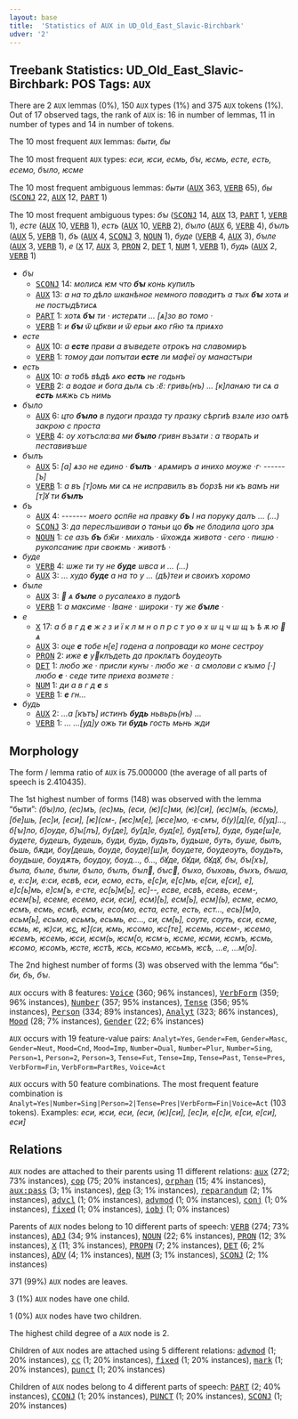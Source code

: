 ```yaml
---
layout: base
title:  'Statistics of AUX in UD_Old_East_Slavic-Birchbark'
udver: '2'
---
```


## Treebank Statistics: UD_Old_East_Slavic-Birchbark: POS Tags: `AUX`

There are 2 `AUX` lemmas (0%), 150 `AUX` types (1%) and 375 `AUX` tokens (1%).
Out of 17 observed tags, the rank of `AUX` is: 16 in number of lemmas, 11 in number of types and 14 in number of tokens.

The 10 most frequent `AUX` lemmas: <em>быти, бы</em>

The 10 most frequent `AUX` types:  <em>еси, ѥси, есмь, бꙑ, ѥсмь, есте, есть, есемо, бꙑло, ѥсме</em>

The 10 most frequent ambiguous lemmas: <em>быти</em> (<tt><a href="orv_birchbark-pos-AUX.html">AUX</a></tt> 363, <tt><a href="orv_birchbark-pos-VERB.html">VERB</a></tt> 65), <em>бы</em> (<tt><a href="orv_birchbark-pos-SCONJ.html">SCONJ</a></tt> 22, <tt><a href="orv_birchbark-pos-AUX.html">AUX</a></tt> 12, <tt><a href="orv_birchbark-pos-PART.html">PART</a></tt> 1)

The 10 most frequent ambiguous types:  <em>бꙑ</em> (<tt><a href="orv_birchbark-pos-SCONJ.html">SCONJ</a></tt> 14, <tt><a href="orv_birchbark-pos-AUX.html">AUX</a></tt> 13, <tt><a href="orv_birchbark-pos-PART.html">PART</a></tt> 1, <tt><a href="orv_birchbark-pos-VERB.html">VERB</a></tt> 1), <em>есте</em> (<tt><a href="orv_birchbark-pos-AUX.html">AUX</a></tt> 10, <tt><a href="orv_birchbark-pos-VERB.html">VERB</a></tt> 1), <em>есть</em> (<tt><a href="orv_birchbark-pos-AUX.html">AUX</a></tt> 10, <tt><a href="orv_birchbark-pos-VERB.html">VERB</a></tt> 2), <em>бꙑло</em> (<tt><a href="orv_birchbark-pos-AUX.html">AUX</a></tt> 6, <tt><a href="orv_birchbark-pos-VERB.html">VERB</a></tt> 4), <em>бꙑлъ</em> (<tt><a href="orv_birchbark-pos-AUX.html">AUX</a></tt> 5, <tt><a href="orv_birchbark-pos-VERB.html">VERB</a></tt> 1), <em>бъ</em> (<tt><a href="orv_birchbark-pos-AUX.html">AUX</a></tt> 4, <tt><a href="orv_birchbark-pos-SCONJ.html">SCONJ</a></tt> 3, <tt><a href="orv_birchbark-pos-NOUN.html">NOUN</a></tt> 1), <em>буде</em> (<tt><a href="orv_birchbark-pos-VERB.html">VERB</a></tt> 4, <tt><a href="orv_birchbark-pos-AUX.html">AUX</a></tt> 3), <em>бꙑле</em> (<tt><a href="orv_birchbark-pos-AUX.html">AUX</a></tt> 3, <tt><a href="orv_birchbark-pos-VERB.html">VERB</a></tt> 1), <em>е</em> (<tt><a href="orv_birchbark-pos-X.html">X</a></tt> 17, <tt><a href="orv_birchbark-pos-AUX.html">AUX</a></tt> 3, <tt><a href="orv_birchbark-pos-PRON.html">PRON</a></tt> 2, <tt><a href="orv_birchbark-pos-DET.html">DET</a></tt> 1, <tt><a href="orv_birchbark-pos-NUM.html">NUM</a></tt> 1, <tt><a href="orv_birchbark-pos-VERB.html">VERB</a></tt> 1), <em>будь</em> (<tt><a href="orv_birchbark-pos-AUX.html">AUX</a></tt> 2, <tt><a href="orv_birchbark-pos-VERB.html">VERB</a></tt> 1)


* <em>бꙑ</em>
  * <tt><a href="orv_birchbark-pos-SCONJ.html">SCONJ</a></tt> 14: <em>молисѧ ѥм что <b>бꙑ</b> конь купилъ</em>
  * <tt><a href="orv_birchbark-pos-AUX.html">AUX</a></tt> 13: <em>а на то дѣло ѡканѣное немного поводитъ а тꙑх <b>бꙑ</b> хотѧ и не постꙑдѣтисѧ</em>
  * <tt><a href="orv_birchbark-pos-PART.html">PART</a></tt> 1: <em>хотѧ <b>бꙑ</b> ти · истерѧти … [ѧ]зо во томо ·</em>
  * <tt><a href="orv_birchbark-pos-VERB.html">VERB</a></tt> 1: <em>и <b>бꙑ</b> ѿ цр҃кви и ѿ ерьи ѧко гн҃ю тѧ приѧхо</em>
* <em>есте</em>
  * <tt><a href="orv_birchbark-pos-AUX.html">AUX</a></tt> 10: <em>а <b>есте</b> прави а вꙑведете отрокъ на славомиръ</em>
  * <tt><a href="orv_birchbark-pos-VERB.html">VERB</a></tt> 1: <em>то<lbr/>мѹ даи попꙑтаи <b>есте</b> ли мафеї ѹ манастꙑри</em>
* <em>есть</em>
  * <tt><a href="orv_birchbark-pos-AUX.html">AUX</a></tt> 10: <em>а то<lbr/>бѣ вѣдѣ ѧко <b>есть</b> не годьнъ</em>
  * <tt><a href="orv_birchbark-pos-VERB.html">VERB</a></tt> 2: <em>а водае и бога дьлѧ съ :е҃: гривь<lbr/>(нъ) … [к]ланѧю ти сѧ а <b>есть</b> мѫжь съ нимь</em>
* <em>бꙑло</em>
  * <tt><a href="orv_birchbark-pos-AUX.html">AUX</a></tt> 6: <em>цто <b>бꙑло</b> в пудоги празда ту празку сѣргиѣ взѧле изо оѧтѣ закрою с проста</em>
  * <tt><a href="orv_birchbark-pos-VERB.html">VERB</a></tt> 4: <em>ѹ хотъсла:ва ми <b>бꙑло</b> гривн възѧти : а творѧть и пеставивъше</em>
* <em>бꙑлъ</em>
  * <tt><a href="orv_birchbark-pos-AUX.html">AUX</a></tt> 5: <em>[а] ѧзо не едино · <b>бꙑлъ</b> · ѧрѧмиръ а инихо мѹже ·г· ------[ъ]</em>
  * <tt><a href="orv_birchbark-pos-VERB.html">VERB</a></tt> 1: <em>а въ [т]омь ми сѧ не исправилъ въ борзѣ ни къ вамъ ни [т]ꙋ ти <b>бꙑлъ</b></em>
* <em>бъ</em>
  * <tt><a href="orv_birchbark-pos-AUX.html">AUX</a></tt> 4: <em>------- моего ѻспн҃е на правку <b>бъ</b> ӏ на поруку далъ … (…)</em>
  * <tt><a href="orv_birchbark-pos-SCONJ.html">SCONJ</a></tt> 3: <em>да переслъшиваи ѻ таньи цо <b>бъ</b> не б<lbr/>лодила цого зрѧ</em>
  * <tt><a href="orv_birchbark-pos-NOUN.html">NOUN</a></tt> 1: <em>се азъ <b>бъ</b> бж҃и · михаль · ѿхождѧ живота · сего · пишю · рукопсани<lbr/>ѥ при своѥмь · животѣ ·</em>
* <em>буде</em>
  * <tt><a href="orv_birchbark-pos-VERB.html">VERB</a></tt> 4: <em>ѡже ти ту не <b>буде</b> ѡвса и … (…)</em>
  * <tt><a href="orv_birchbark-pos-AUX.html">AUX</a></tt> 3: <em>… худо <b>буде</b> а на то у … (дѣ)теи и своихъ хоромо</em>
* <em>бꙑле</em>
  * <tt><a href="orv_birchbark-pos-AUX.html">AUX</a></tt> 3: <em> ѧ <b>бꙑле</b> о русалеѧхо в пудогѣ</em>
  * <tt><a href="orv_birchbark-pos-VERB.html">VERB</a></tt> 1: <em>а максиме · ӏване · ш<lbr/>ироки · ту же <b>бꙑле</b> ·</em>
* <em>е</em>
  * <tt><a href="orv_birchbark-pos-X.html">X</a></tt> 17: <em>а б в г д <b>е</b> ж ꙅ з и ї к л м н о п р с т уо ѳ х ѡ ц ч ш щ ъ ѣ ѫ ю  ѧ</em>
  * <tt><a href="orv_birchbark-pos-AUX.html">AUX</a></tt> 3: <em>оце <b>е</b> тобе н[е] годена а попрова<lbr/>ди ко моне сестрѹ</em>
  * <tt><a href="orv_birchbark-pos-PRON.html">PRON</a></tt> 2: <em>иже <b>е</b> уклъдеть да пр<lbr/>оклѧтъ бѹдеѹть</em>
  * <tt><a href="orv_birchbark-pos-DET.html">DET</a></tt> 1: <em>любо же · присли кунꙑ · любо же · а смолови с кꙑмо [·] любо <b>е</b> · седе тите приеха возмете :</em>
  * <tt><a href="orv_birchbark-pos-NUM.html">NUM</a></tt> 1: <em>ди а в г д <b>е</b> ѕ</em>
  * <tt><a href="orv_birchbark-pos-VERB.html">VERB</a></tt> 1: <em><b>е</b> гн…</em>
* <em>будь</em>
  * <tt><a href="orv_birchbark-pos-AUX.html">AUX</a></tt> 2: <em>…а [кътъ] истинъ <b>будь</b> ньвьрь(нъ) …</em>
  * <tt><a href="orv_birchbark-pos-VERB.html">VERB</a></tt> 1: <em>… …[уд]у ожь ти <b>будь</b> гость мьнь жди</em>

## Morphology

The form / lemma ratio of `AUX` is 75.000000 (the average of all parts of speech is 2.410435).

The 1st highest number of forms (148) was observed with the lemma “быти”: <em>(бꙑ)<lbr/>ло, (ес)мъ, (ес)мь, (еси, (ѥ)[с]ми, (ѥ)[си], (ѥс)м(ь, (ѥсмь), [бе]шь, [ес]и, [еси], [ѥ](см-, [ѥс]м[е], [ѥсе]м<lbr/>о, ·є·смꙑ, б(у)[д](е, б[уд]…, б[ꙑ]<lbr/>ло, б]ѹде, б]ꙑ[лъ], бу<lbr/>[де], бу[д]е, буд[е], буд[еть], буде, буде[ш]е, будете, будешъ, будешь, буди, будь, будьть, будьше, буть, буше, былъ, бьшь, бѫди, бѹ[дешь, бѹде, бѹде)[ш]и, бѹдете, бѹдеѹть, бѹдьть, бѹдьше, бѹдѫть, бѹдѹ, бѹд…, б…, бꙋде, бꙋди, бꙋдꙋ, бꙑ, бꙑ[хъ], бꙑла, бꙑле, бꙑли, бꙑло, бꙑлъ, бꙑл, бꙑс, бꙑхо, бꙑховь, бꙑхъ, бꙑша, е, е:с]и, е:си, е<lbr/>свѣ, е<lbr/>си, е<lbr/>смо, е<lbr/>сть, е[с]и, е[с]мь, е[си, е[си], е], е]с[ь]мь, е]см[ъ, е·сте, ес[ь]м[ь], ес]--, есве, есвѣ, есевь, есем-, есем[ъ], есеме, есемо, еси, еси], есм)[ь], есм[ь], есм](ь), есме, есмо, есмъ, есмь, есмѣ, есмꙑ, есо<lbr/>(мо, еста, есте, есть, ест…, есь)[м]о, есьм[ь], есьмо, есьмъ, есьмь, ес…, си, см[ь], сѹте, сѹть, єси, єсме, єсмь, ѥ, ѥ)<lbr/>си, ѥ[с](ме), ѥ](си, ѥмь, ѥс<lbr/>омо, ѥс[те], ѥсе<lbr/>мь, ѥсем-, ѥсемо, ѥсемъ, ѥсемь, ѥси, ѥсм(ь, ѥсм[о, ѥсм·ь, ѥсме, ѥсми, ѥсмъ, ѥсмь, ѥсомо, ѥсомъ, ѥсте, ѥстѣ, ѥсь, ѥсьмо, ѥсьмъ, ѥсѣ, …<lbr/>е, …м[о]</em>.

The 2nd highest number of forms (3) was observed with the lemma “бы”: <em>би, бъ, бꙑ</em>.

`AUX` occurs with 8 features: <tt><a href="orv_birchbark-feat-Voice.html">Voice</a></tt> (360; 96% instances), <tt><a href="orv_birchbark-feat-VerbForm.html">VerbForm</a></tt> (359; 96% instances), <tt><a href="orv_birchbark-feat-Number.html">Number</a></tt> (357; 95% instances), <tt><a href="orv_birchbark-feat-Tense.html">Tense</a></tt> (356; 95% instances), <tt><a href="orv_birchbark-feat-Person.html">Person</a></tt> (334; 89% instances), <tt><a href="orv_birchbark-feat-Analyt.html">Analyt</a></tt> (323; 86% instances), <tt><a href="orv_birchbark-feat-Mood.html">Mood</a></tt> (28; 7% instances), <tt><a href="orv_birchbark-feat-Gender.html">Gender</a></tt> (22; 6% instances)

`AUX` occurs with 19 feature-value pairs: `Analyt=Yes`, `Gender=Fem`, `Gender=Masc`, `Gender=Neut`, `Mood=Cnd`, `Mood=Imp`, `Number=Dual`, `Number=Plur`, `Number=Sing`, `Person=1`, `Person=2`, `Person=3`, `Tense=Fut`, `Tense=Imp`, `Tense=Past`, `Tense=Pres`, `VerbForm=Fin`, `VerbForm=PartRes`, `Voice=Act`

`AUX` occurs with 50 feature combinations.
The most frequent feature combination is `Analyt=Yes|Number=Sing|Person=2|Tense=Pres|VerbForm=Fin|Voice=Act` (103 tokens).
Examples: <em>еси, ѥси, е<lbr/>си, (еси, (ѥ)[си], [ес]и, е[с]и, е[си, е[си], еси]</em>


## Relations

`AUX` nodes are attached to their parents using 11 different relations: <tt><a href="orv_birchbark-dep-aux.html">aux</a></tt> (272; 73% instances), <tt><a href="orv_birchbark-dep-cop.html">cop</a></tt> (75; 20% instances), <tt><a href="orv_birchbark-dep-orphan.html">orphan</a></tt> (15; 4% instances), <tt><a href="orv_birchbark-dep-aux-pass.html">aux:pass</a></tt> (3; 1% instances), <tt><a href="orv_birchbark-dep-dep.html">dep</a></tt> (3; 1% instances), <tt><a href="orv_birchbark-dep-reparandum.html">reparandum</a></tt> (2; 1% instances), <tt><a href="orv_birchbark-dep-advcl.html">advcl</a></tt> (1; 0% instances), <tt><a href="orv_birchbark-dep-advmod.html">advmod</a></tt> (1; 0% instances), <tt><a href="orv_birchbark-dep-conj.html">conj</a></tt> (1; 0% instances), <tt><a href="orv_birchbark-dep-fixed.html">fixed</a></tt> (1; 0% instances), <tt><a href="orv_birchbark-dep-iobj.html">iobj</a></tt> (1; 0% instances)

Parents of `AUX` nodes belong to 10 different parts of speech: <tt><a href="orv_birchbark-pos-VERB.html">VERB</a></tt> (274; 73% instances), <tt><a href="orv_birchbark-pos-ADJ.html">ADJ</a></tt> (34; 9% instances), <tt><a href="orv_birchbark-pos-NOUN.html">NOUN</a></tt> (22; 6% instances), <tt><a href="orv_birchbark-pos-PRON.html">PRON</a></tt> (12; 3% instances), <tt><a href="orv_birchbark-pos-X.html">X</a></tt> (11; 3% instances), <tt><a href="orv_birchbark-pos-PROPN.html">PROPN</a></tt> (7; 2% instances), <tt><a href="orv_birchbark-pos-DET.html">DET</a></tt> (6; 2% instances), <tt><a href="orv_birchbark-pos-ADV.html">ADV</a></tt> (4; 1% instances), <tt><a href="orv_birchbark-pos-NUM.html">NUM</a></tt> (3; 1% instances), <tt><a href="orv_birchbark-pos-SCONJ.html">SCONJ</a></tt> (2; 1% instances)

371 (99%) `AUX` nodes are leaves.

3 (1%) `AUX` nodes have one child.

1 (0%) `AUX` nodes have two children.

The highest child degree of a `AUX` node is 2.

Children of `AUX` nodes are attached using 5 different relations: <tt><a href="orv_birchbark-dep-advmod.html">advmod</a></tt> (1; 20% instances), <tt><a href="orv_birchbark-dep-cc.html">cc</a></tt> (1; 20% instances), <tt><a href="orv_birchbark-dep-fixed.html">fixed</a></tt> (1; 20% instances), <tt><a href="orv_birchbark-dep-mark.html">mark</a></tt> (1; 20% instances), <tt><a href="orv_birchbark-dep-punct.html">punct</a></tt> (1; 20% instances)

Children of `AUX` nodes belong to 4 different parts of speech: <tt><a href="orv_birchbark-pos-PART.html">PART</a></tt> (2; 40% instances), <tt><a href="orv_birchbark-pos-CCONJ.html">CCONJ</a></tt> (1; 20% instances), <tt><a href="orv_birchbark-pos-PUNCT.html">PUNCT</a></tt> (1; 20% instances), <tt><a href="orv_birchbark-pos-SCONJ.html">SCONJ</a></tt> (1; 20% instances)

